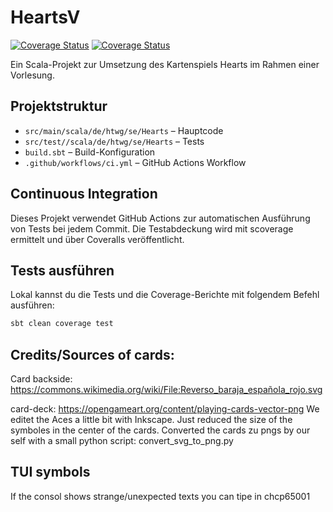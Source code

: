 # HeartsV

[![Coverage Status](https://coveralls.io/repos/github/HeartsV/Hearts/badge.svg)](https://coveralls.io/github/HeartsV/Hearts)
[![Coverage Status](https://coveralls.io/repos/github/HeartsV/Hearts/badge.svg?branch=main)](https://coveralls.io/github/HeartsV/Hearts?branch=main)

Ein Scala-Projekt zur Umsetzung des Kartenspiels Hearts im Rahmen einer Vorlesung.

## Projektstruktur

- `src/main/scala/de/htwg/se/Hearts` – Hauptcode
- `src/test//scala/de/htwg/se/Hearts` – Tests
- `build.sbt` – Build-Konfiguration
- `.github/workflows/ci.yml` – GitHub Actions Workflow

## Continuous Integration

Dieses Projekt verwendet GitHub Actions zur automatischen Ausführung von Tests bei jedem Commit. Die Testabdeckung wird mit scoverage ermittelt und über Coveralls veröffentlicht.

## Tests ausführen

Lokal kannst du die Tests und die Coverage-Berichte mit folgendem Befehl ausführen:

```bash
sbt clean coverage test
```

## Credits/Sources of cards:
Card backside:
https://commons.wikimedia.org/wiki/File:Reverso_baraja_española_rojo.svg

card-deck:
https://opengameart.org/content/playing-cards-vector-png
We editet the Aces a little bit with Inkscape. Just reduced the size of the symboles in the center of the cards.
Converted the cards zu pngs by our self with a small python script: convert_svg_to_png.py

## TUI symbols
If the consol shows strange/unexpected texts you can tipe in chcp65001

